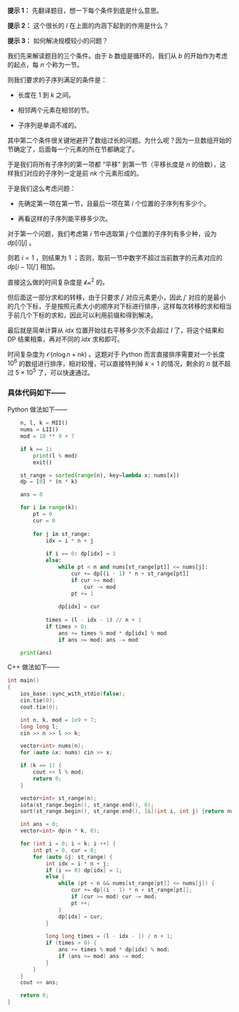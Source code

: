 **提示 1：** 先翻译题目，想一下每个条件到底是什么意思。

**提示 2：** 这个很长的 $l$ 在上面的内涵下起到的作用是什么？

**提示 3：** 如何解决规模较小的问题？

我们先来解读题目的三个条件。由于 $b$ 数组是循环的，我们从 $b$ 的开始作为考虑的起点，每 $n$ 个称为一节。

则我们要求的子序列满足的条件是：

- 长度在 $1$ 到 $k$ 之间。

- 相邻两个元素在相邻的节。

- 子序列是单调不减的。

其中第二个条件很关键地避开了数组过长的问题。为什么呢？因为一旦数组开始的节确定了，后面每一个元素的所在节都确定了。

于是我们将所有子序列的第一项都 “平移” 到第一节（平移长度是 $n$ 的倍数），这样我们对应的子序列一定是前 $nk$ 个元素形成的。

于是我们这么考虑问题：

- 先确定第一项在第一节，且最后一项在第 $i$ 个位置的子序列有多少个。

- 再看这样的子序列能平移多少次。

对于第一个问题，我们考虑第 $i$ 节中选取第 $j$ 个位置的子序列有多少种，设为 $dp[i][j]$ 。

则若 $i=1$ ，则结果为 $1$ ；否则，取前一节中数字不超过当前数字的元素对应的 $dp[i-1][j']$ 相加。

直接这么做的时间复杂度是 $\mathcal{kn^2}$ 的。

但后面这一部分求和的转移，由于只要求 $j'$ 对应元素更小，因此 $j'$ 对应的是最小的几个下标，于是按照元素大小的顺序对下标进行排序，这样每次转移的求和相当于前几个下标的求和，因此可以利用前缀和得到解决。

最后就是简单计算从 $idx$ 位置开始往右平移多少次不会超过 $l$ 了，将这个结果和 DP 结果相乘，再对不同的 $idx$ 求和即可。

时间复杂度为 $\mathcal{O}(n\log n+nk)$ 。这题对于 Python 而言直接排序需要对一个长度 $10^6$ 的数组进行排序，相对较慢，可以直接特判掉 $k=1$ 的情况，剩余的 $n$ 就不超过 $5\times 10^5$ 了，可以快速通过。

### 具体代码如下——

Python 做法如下——

```Python []def main():
    n, l, k = MII()
    nums = LII()
    mod = 10 ** 9 + 7

    if k == 1:
        print(l % mod)
        exit()

    st_range = sorted(range(n), key=lambda x: nums[x])
    dp = [0] * (n * k)

    ans = 0

    for i in range(k):
        pt = 0
        cur = 0
        
        for j in st_range:
            idx = i * n + j
            
            if i == 0: dp[idx] = 1
            else:
                while pt < n and nums[st_range[pt]] <= nums[j]:
                    cur += dp[(i - 1) * n + st_range[pt]]
                    if cur >= mod:
                        cur -= mod
                    pt += 1
                
                dp[idx] = cur
            
            times = (l - idx - 1) // n + 1
            if times > 0:
                ans += times % mod * dp[idx] % mod
                if ans >= mod: ans -= mod

    print(ans)
```

C++ 做法如下——

```cpp []
int main()
{
    ios_base::sync_with_stdio(false);
    cin.tie(0);
    cout.tie(0);

    int n, k, mod = 1e9 + 7;
    long long l;
    cin >> n >> l >> k;

    vector<int> nums(n);
    for (auto &x: nums) cin >> x;

    if (k == 1) {
        cout << l % mod;
        return 0;
    }

    vector<int> st_range(n);
    iota(st_range.begin(), st_range.end(), 0);
    sort(st_range.begin(), st_range.end(), [&](int i, int j) {return nums[i] < nums[j];});

    int ans = 0;
    vector<int> dp(n * k, 0);

    for (int i = 0; i < k; i ++) {
        int pt = 0, cur = 0;
        for (auto &j: st_range) {
            int idx = i * n + j;
            if (i == 0) dp[idx] = 1;
            else {
                while (pt < n && nums[st_range[pt]] <= nums[j]) {
                    cur += dp[(i - 1) * n + st_range[pt]];
                    if (cur >= mod) cur -= mod;
                    pt ++;
                }
                dp[idx] = cur;
            }
            
            long long times = (l - idx - 1) / n + 1;
            if (times > 0) {
                ans += times % mod * dp[idx] % mod;
                if (ans >= mod) ans -= mod;
            }
        }
    }
    cout << ans;

    return 0;
}
```